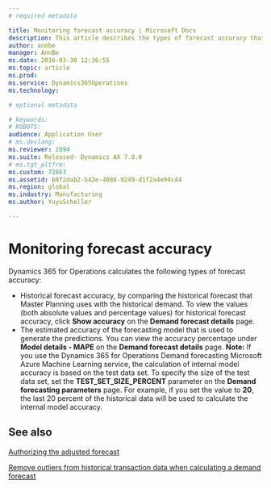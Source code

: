 ```yaml
---
# required metadata

title: Monitoring forecast accuracy | Microsoft Docs
description: This article describes the types of forecast accuracy that Microsoft Dynamics 365 for Operations calculates, and explains how you can view the accuracy values.
author: annbe
manager: AnnBe
ms.date: 2016-03-30 12:36:55
ms.topic: article
ms.prod: 
ms.service: Dynamics365Operations
ms.technology: 

# optional metadata

# keywords: 
# ROBOTS: 
audience: Application User
# ms.devlang: 
ms.reviewer: 2094
ms.suite: Released- Dynamics AX 7.0.0
# ms.tgt_pltfrm: 
ms.custom: 72863
ms.assetid: b8f2dab2-b42e-4088-9249-d1f2a4e94c44
ms.region: global
ms.industry: Manufacturing
ms.author: YuyuScheller

---
```


# Monitoring forecast accuracy

Dynamics 365 for Operations calculates the following types of forecast accuracy:

-   Historical forecast accuracy, by comparing the historical forecast that Master Planning uses with the historical demand. To view the values (both absolute values and percentage values) for historical forecast accuracy, click **Show accuracy** on the **Demand forecast details** page.
-   The estimated accuracy of the forecasting model that is used to generate the predictions. You can view the accuracy percentage under **Model details - MAPE** on the **Demand forecast details** page. **Note:** If you use the Dynamics 365 for Operations Demand forecasting Microsoft Azure Machine Learning service, the calculation of internal model accuracy is based on the test data set. To specify the size of the test data set, set the **TEST\_SET\_SIZE\_PERCENT** parameter on the **Demand forecasting parameters** page. For example, if you set the value to **20**, the last 20 percent of the historical data will be used to calculate the internal model accuracy.


See also
--------

[Authorizing the adjusted forecast](http://ax.help.dynamics.com/en/wiki/authorizing-the-adjusted-forecast/)

[Remove outliers from historical transaction data when calculating a demand forecast](http://ax.help.dynamics.com/en/wiki/remove-outliers-from-historical-transaction-data-when-calculating-a-demand-forecast/)

